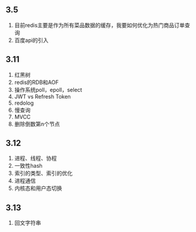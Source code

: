 ## 3.5
1. 目前redis主要是作为所有菜品数据的缓存，我要如何优化为热门商品订单查询
2. 百度api的引入

## 3.11
1. 红黑树
2. redis的RDB和AOF
3. 操作系统poll，epoll，select
4. JWT vs Refresh Token
5. redolog
6. 慢查询
7. MVCC
8. 删除倒数第n个节点


## 3.12
1. 进程、线程、协程
2. 一致性hash
3. 索引的类型、索引的优化
4. 进程通信
5. 内核态和用户态切换

## 3.13
1. 回文字符串